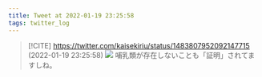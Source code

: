 ```yaml
---
title: Tweet at 2022-01-19 23:25:58
tags: twitter_log
---
```


> [!CITE] https://twitter.com/kaisekiriu/status/1483807952092147715 (2022-01-19 23:25:58)
> ![](https://twitter.com/kaisekiriu/status/1483807952092147715)
> 哺乳類が存在しないことも「証明」されてますしね。
